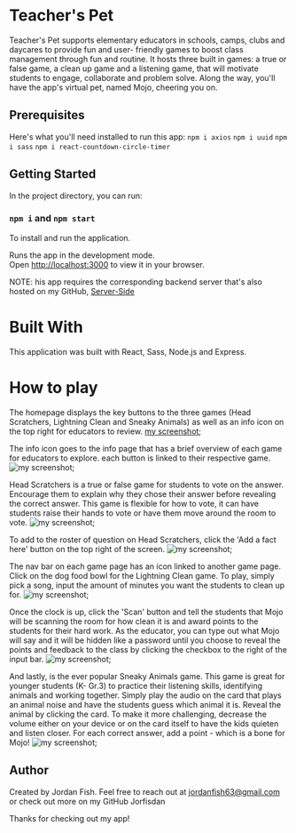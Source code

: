 
# Teacher's Pet

Teacher's Pet supports elementary educators in schools, camps, clubs and daycares to provide fun and user- friendly games to boost class management through fun and routine. It hosts three built in games: a true or false game, a clean up game and a listening game, that will motivate students to engage, collaborate and problem solve. Along the way, you'll have the app's virtual pet, named Mojo, cheering you on.


## Prerequisites
Here's what you'll need installed to run this app: 
`npm i axios`
`npm i uuid`
`npm i sass`
`npm i react-countdown-circle-timer`

## Getting Started

In the project directory, you can run:

### `npm i` and `npm start`
To install and run the application.  

Runs the app in the development mode.\
Open [http://localhost:3000](http://localhost:3000) to view it in your browser.

NOTE: his app requires the corresponding backend server that's also hosted on my GitHub, [Server-Side]("https://github.com/Jorfishdan/capstone-teachers-pet-backend") 


# Built With

This application was built with React, Sass, Node.js and Express.

# How to play
The homepage displays the key buttons to the three games (Head Scratchers, Lightning Clean and Sneaky Animals) as well as an info icon on the top right for educators to review.
[my screenshot](https://imgur.com/rDhhvsp);

The info icon goes to the info page that has a brief overview of each game for educators to explore. each button is linked to their respective game. 
![my screenshot](../../BrainStation/capstone-teachers-pet/src/assets/images/Infopage.png);

Head Scratchers is a true or false game for students to vote on the answer. Encourage them to explain why they chose their answer before revealing the correct answer. This game is flexible for how to vote, it can have students raise their hands to vote or have them move around the room to vote. 
![my screenshot](../../BrainStation/capstone-teachers-pet/src/assets/images/HeadScratcherspage.png);

To add to the roster of question on Head Scratchers, click the 'Add a fact here' button on the top right of the screen.
![my screenshot](../../BrainStation/capstone-teachers-pet/src/assets/images/HeadScratchersForm.png);

The nav bar on each game page has an icon linked to another game page. Click on the dog food bowl for the Lightning Clean game. To play, simply pick a song, input the amount of minutes you want the students to clean up for.
![my screenshot](../../BrainStation/capstone-teachers-pet/src/assets/images/cleanUp.png);

Once the clock is up, click the 'Scan' button and tell the students that Mojo will be scanning the room for how clean it is and award points to the students for their hard work. As the educator, you can type out what Mojo will say and it will be hidden like a password until you choose to reveal the points and feedback to the class by clicking the checkbox to the right of the input bar. 
![my screenshot](../../BrainStation/capstone-teachers-pet/src/assets/images/scan.png);

And lastly, is the ever popular Sneaky Animals game. This game is great for younger students (K- Gr.3) to practice their listening skills, identifying animals and working together. Simply play the audio on the card that plays an animal noise and have the students guess which animal it is. Reveal the animal by clicking the card. To make it more challenging, decrease the volume either on your device or on the card itself to have the kids quieten and listen closer. For each correct answer, add a point - which is a bone for Mojo!
![my screenshot](../../BrainStation/capstone-teachers-pet/src/assets/images/sneakAnimals.png);


## Author

Created by Jordan Fish. Feel free to reach out at jordanfish63@gmail.com or check out more on my GitHub Jorfisdan

Thanks for checking out my app!




